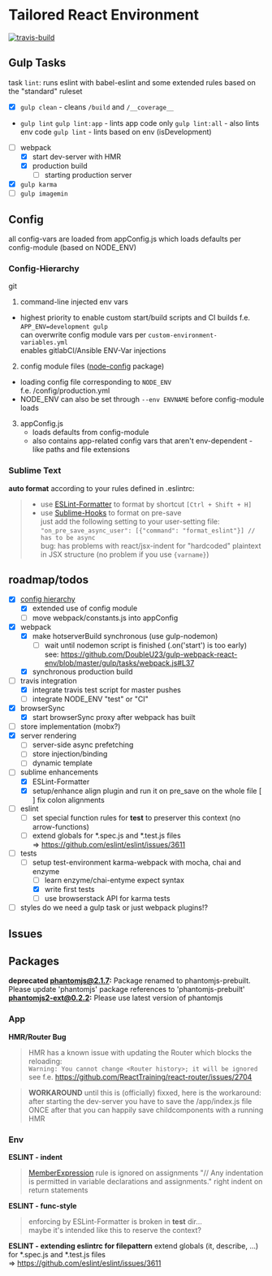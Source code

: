 # Tailored React Environment
[![travis-build](https://api.travis-ci.org/DoubleU23/tailored-react-env.svg?branch=master "travis build")](https://travis-ci.org/DoubleU23/tailored-react-env)


## Gulp Tasks
task `lint`: runs eslint with babel-eslint and some extended rules based on the "standard" ruleset

* [x] `gulp clean` - cleans `/build` and `/__coverage__`
* `gulp lint`
    `gulp lint:app` - lints app code only
    `gulp lint:all` - also lints env code
    `gulp lint` - lints based on env (isDevelopment)
* [ ] webpack
  * [x] start dev-server with HMR
  * [x] production build
     * [ ] starting production server
* [x] `gulp karma`
* [ ] `gulp imagemin`

## Config

all config-vars are loaded from appConfig.js which loads defaults per config-module (based on NODE_ENV)

### Config-Hierarchy
git
1. command-line injected env vars
  * highest priority to enable custom start/build scripts and CI builds
    f.e. `APP_ENV=development gulp`  
    can overwrite config module vars per `custom-environment-variables.yml`  
    enables gitlabCI/Ansible ENV-Var injections
2. config module files ([node-config](https://www.npmjs.com/package/config) package)  
  * loading config file corresponding to `NODE_ENV`  
    f.e. /config/production.yml
  * NODE_ENV can also be set through `--env ENVNAME` before config-module loads
3. appConfig.js
    * loads defaults from config-module
    * also contains app-related config vars that aren't env-dependent - like paths and file extensions

### Sublime Text

__auto format__ according to your rules defined in .eslintrc:
> * use [ESLint-Formatter](https://packagecontrol.io/packages/ESLint-Formatter) to format by shortcut `[Ctrl + Shift + H]`
> * use [Sublime-Hooks](https://github.com/twolfson/sublime-hooks) to format on pre-save  
just add the following setting to your user-setting file:  
`"on_pre_save_async_user": [{"command": "format_eslint"}] // has to be async`  
bug: has problems with react/jsx-indent for "hardcoded" plaintext in JSX structure
(no problem if you use `{varname}`)

## roadmap/todos
* [x] [config hierarchy](#config-hierarchy)  
  * [x] extended use of config module  
  * [ ] move webpack/constants.js into appConfig
* [x] webpack
    * [x] make hotserverBuild synchronous (use gulp-nodemon)  
      * [ ] wait until nodemon script is finished (.on('start') is too early)  
      see: https://github.com/DoubleU23/gulp-webpack-react-env/blob/master/gulp/tasks/webpack.js#L37
    * [x] synchronous production build
* [ ] travis integration
  * [x] integrate travis test script for master pushes
  * [ ] integrate NODE_ENV "test" or "CI"
* [x] browserSync
  * [x] start browserSync proxy after webpack has built
* [ ] store implementation (mobx?)
* [x] server rendering  
  * [ ] server-side async prefetching
  * [ ] store injection/binding
  * [ ] dynamic template
* [ ] sublime enhancements
    * [x] ESLint-Formatter
    * [x] setup/enhance align plugin and run it on pre_save on the whole file
      [ ] fix colon alignments
* [ ] eslint
  * [ ] set special function rules for __test__ to preserver this context (no arrow-functions)
  * [ ] extend globals for *.spec.js and *.test.js files  
  => https://github.com/eslint/eslint/issues/3611
* [ ] tests
  * [ ] setup test-environment
    karma-webpack with mocha, chai and enzyme
    * [ ] learn enzyme/chai-entyme expect syntax
    * [x] write first tests
    * [ ] use browserstack API for karma tests
* [ ] styles
  do we need a gulp task or just webpack plugins!?

## Issues

## Packages
**deprecated phantomjs@2.1.7:** Package renamed to phantomjs-prebuilt. Please update 'phantomjs' package references to 'phantomjs-prebuilt'
**phantomjs2-ext@0.2.2:** Please use latest version of phantomjs

### App

__HMR/Router Bug__

> HMR has a known issue with updating the Router which blocks the reloading:  
`Warning: You cannot change <Router history>; it will be ignored`  
see f.e. https://github.com/ReactTraining/react-router/issues/2704

> **WORKAROUND**
until this is (officially) fixxed, here is the workaround:
after starting the dev-server you have to save the /app/index.js file ONCE
after that you can happily save childcomponents with a running HMR

### Env

__ESLINT - indent__
> [MemberExpression](http://eslint.org/docs/rules/indent#memberexpression) rule is ignored on assignments
"// Any indentation is permitted in variable declarations and assignments."
> right indent on return statements

__ESLINT - func-style__
> enforcing by ESLint-Formatter is broken in __test__ dir...  
maybe it's intended like this to reserve the context?

__ESLINT - extending eslintrc for filepattern__
extend globals (it, describe, ...) for *.spec.js and *.test.js files  
  => https://github.com/eslint/eslint/issues/3611
